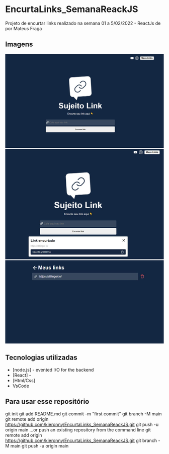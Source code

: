 # EncurtaLinks_SemanaReackJS
Projeto de encurtar links realizado na semana 01 a 5/02/2022 - ReactJs de  por Mateus Fraga

## Imagens
![text](https://github.com/kieronny/EncurtaLinks_SemanaReackJS/blob/main/image1.JPG)
![text](https://github.com/kieronny/EncurtaLinks_SemanaReackJS/blob/main/image2.JPG)
![text](https://github.com/kieronny/EncurtaLinks_SemanaReackJS/blob/main/image3.JPG)

## Tecnologias utilizadas
- [node.js] - evented I/O for the backend
- [React] -
- [Html/Css]
- VsCode

## Para usar esse repositório
git init
git add README.md
git commit -m "first commit"
git branch -M main
git remote add origin https://github.com/kieronny/EncurtaLinks_SemanaReackJS.git
git push -u origin main
…or push an existing repository from the command line
git remote add origin https://github.com/kieronny/EncurtaLinks_SemanaReackJS.git
git branch -M main
git push -u origin main
